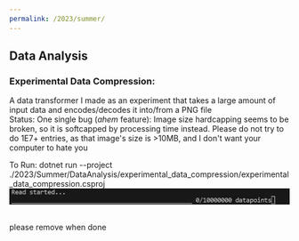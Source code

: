 ```yaml
---
permalink: /2023/summer/
---
```

<!-- # Summer 2023 -->
## Data Analysis
### Experimental Data Compression:
A data transformer I made as an experiment that takes a large amount of input data and encodes/decodes it into/from a PNG file  
Status: One single bug (*ahem* feature): Image size hardcapping seems to be broken, so it is softcapped by processing time instead. Please do not try to do 1E7+ entries, as that image's size is >10MB, and I don't want your computer to hate you

To Run: dotnet run --project ./2023/Summer/DataAnalysis/experimental_data_compression/experimental_data_compression.csproj
![](dataCompression.gif)

##
please remove when done